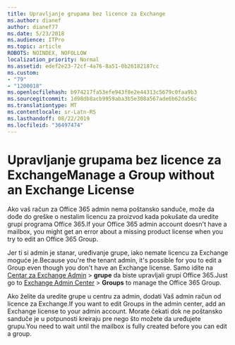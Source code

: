 ```yaml
---
title: Upravljanje grupama bez licence za Exchange
ms.author: dianef
author: dianef77
ms.date: 5/23/2018
ms.audience: ITPro
ms.topic: article
ROBOTS: NOINDEX, NOFOLLOW
localization_priority: Normal
ms.assetid: edef2e23-72cf-4a76-8a51-0b26182187cc
ms.custom:
- "79"
- "1200018"
ms.openlocfilehash: b974217fa53efe943f8e2e44313c5679c0faa9b3
ms.sourcegitcommit: 1d98db8acb9959aba3b5e308a567ade6b62da56c
ms.translationtype: MT
ms.contentlocale: sr-Latn-RS
ms.lasthandoff: 08/22/2019
ms.locfileid: "36497474"
---
```

# <a name="manage-a-group-without-an-exchange-license"></a><span data-ttu-id="acaab-102">Upravljanje grupama bez licence za Exchange</span><span class="sxs-lookup"><span data-stu-id="acaab-102">Manage a Group without an Exchange License</span></span>

<span data-ttu-id="acaab-103">Ako vaš račun za Office 365 admin nema poštansko sanduče, može da dođe do greške o nestalim licencu za proizvod kada pokušate da uredite grupi programa Office 365.</span><span class="sxs-lookup"><span data-stu-id="acaab-103">If your Office 365 admin account doesn't have a mailbox, you might get an error about a missing product license when you try to edit an Office 365 Group.</span></span>
  
<span data-ttu-id="acaab-104">Jer ti si admin je stanar, uređivanje grupe, iako nemate licencu za Exchange moguće je.</span><span class="sxs-lookup"><span data-stu-id="acaab-104">Because you're the tenant admin, it's possible for you to edit a Group even though you don't have an Exchange license.</span></span> <span data-ttu-id="acaab-105">Samo idite na [Centar za Exchange Admin](https://outlook.office365.com/ecp.aspx) \> **grupe** da biste upravljali grupi Office 365.</span><span class="sxs-lookup"><span data-stu-id="acaab-105">Just go to [Exchange Admin Center](https://outlook.office365.com/ecp.aspx) \> **Groups** to manage the Office 365 Group.</span></span>
  
<span data-ttu-id="acaab-106">Ako želite da uredite grupe u centru za admin, dodati Vaš admin račun od licence za Exchange.</span><span class="sxs-lookup"><span data-stu-id="acaab-106">If you want to edit Groups in the admin center, add an Exchange license to your admin account.</span></span> <span data-ttu-id="acaab-107">Morate čekati dok ne poštansko sanduče je u potpunosti kreiraju pre nego što možete da uređujete grupu.</span><span class="sxs-lookup"><span data-stu-id="acaab-107">You need to wait until the mailbox is fully created before you can edit a group.</span></span>
  